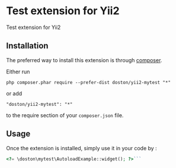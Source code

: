 Test extension for Yii2
=======================
Test extension for Yii2

Installation
------------

The preferred way to install this extension is through [composer](http://getcomposer.org/download/).

Either run

```
php composer.phar require --prefer-dist doston/yii2-mytest "*"
```

or add

```
"doston/yii2-mytest": "*"
```

to the require section of your `composer.json` file.


Usage
-----

Once the extension is installed, simply use it in your code by  :

```php
<?= \doston\mytest\AutoloadExample::widget(); ?>```